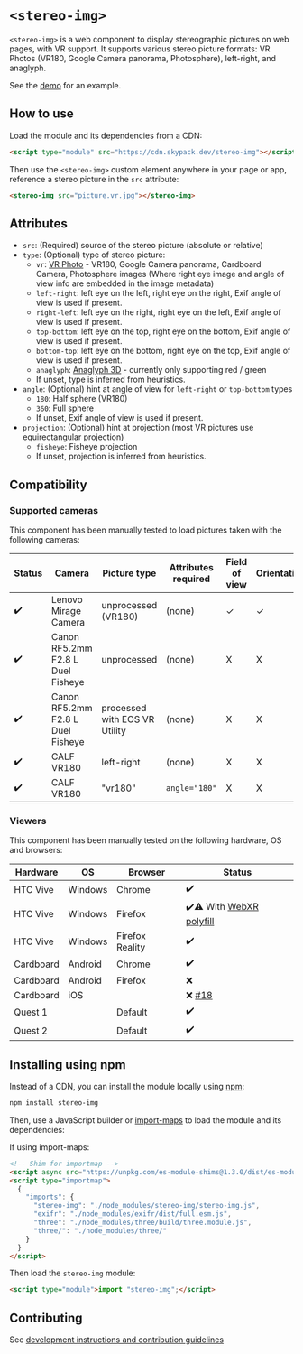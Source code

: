 # `<stereo-img>`

`<stereo-img>` is a web component to display stereographic pictures on web pages, with VR support.
It supports various stereo picture formats: VR Photos (VR180, Google Camera panorama, Photosphere), left-right, and anaglyph.

See the [demo](https://stereo-img.steren.fr/) for an example.

## How to use

Load the module and its dependencies from a CDN:

```html
<script type="module" src="https://cdn.skypack.dev/stereo-img"></script>
```

Then use the `<stereo-img>` custom element anywhere in your page or app, reference a stereo picture in the `src` attribute:

```html
<stereo-img src="picture.vr.jpg"></stereo-img>
```

## Attributes

* `src`: (Required) source of the stereo picture (absolute or relative)
* `type`: (Optional) type of stereo picture:
  - `vr`: [VR Photo](https://developers.google.com/vr/reference/cardboard-camera-vr-photo-format) - VR180, Google Camera panorama, Cardboard Camera, Photosphere images (Where right eye image and angle of view info are embedded in the image metadata) 
  - `left-right`: left eye on the left, right eye on the right, Exif angle of view is used if present.
  - `right-left`: left eye on the right, right eye on the left, Exif angle of view is used if present.
  - `top-bottom`: left eye on the top, right eye on the bottom, Exif angle of view is used if present.
  - `bottom-top`: left eye on the bottom, right eye on the top, Exif angle of view is used if present.
  - `anaglyph`: [Anaglyph 3D](https://en.wikipedia.org/wiki/Anaglyph_3D) - currently only supporting red / green
  - If unset, type is inferred from heuristics.
* `angle`: (Optional) hint at angle of view for `left-right` or `top-bottom` types
  - `180`: Half sphere (VR180)
  - `360`: Full sphere
  - If unset, Exif angle of view is used if present.
* `projection`: (Optional) hint at projection (most VR pictures use equirectangular projection)
  - `fisheye`: Fisheye projection
  - If unset, projection is inferred from heuristics.

## Compatibility

### Supported cameras

This component has been manually tested to load pictures taken with the following cameras:

| Status | Camera                              | Picture type        | Attributes required                   |  Field of view | Orientation |
| ------ | ----------------------------------- | ------------------- | ------------------------------------- | ------------- | ----------- |
| ✔️     | Lenovo Mirage Camera                | unprocessed (VR180) | (none)                                |  ✓           | ✓ 
| ✔️     | Canon RF5.2mm F2.8 L Duel Fisheye   | unprocessed         | (none)                                |  X           | X 
| ✔️     | Canon RF5.2mm F2.8 L Duel Fisheye   | processed with EOS VR Utility | (none)                    |  X           | X 
| ✔️     | CALF VR180                          | left-right          | (none)                                |  X           | X 
| ✔️     | CALF VR180                          | "vr180"             | `angle="180"`                         |  X           | X 

### Viewers

This component has been manually tested on the following hardware, OS and browsers:

| Hardware    | OS          | Browser         | Status |
| ----------- | -------     | --------------- | ------ |
| HTC Vive    | Windows     | Chrome          | ✔️
| HTC Vive    | Windows     | Firefox         | ✔️⚠️ With [WebXR polyfill](https://github.com/immersive-web/webxr-polyfill)
| HTC Vive    | Windows     | Firefox Reality | ✔️
| Cardboard   | Android     | Chrome          | ✔️
| Cardboard   | Android     | Firefox         | ❌
| Cardboard   | iOS         |                 | ❌ [#18](https://github.com/steren/stereo-img/issues/18)
| Quest 1     |             | Default         | ✔️
| Quest 2     |             | Default         | ✔️️

## Installing using npm

Instead of a CDN, you can install the module locally using [npm](https://www.npmjs.com/):

```bash
npm install stereo-img
```

Then, use a JavaScript builder or [import-maps](https://github.com/WICG/import-maps) to load the module and its dependencies:

If using import-maps:

```html
<!-- Shim for importmap -->
<script async src="https://unpkg.com/es-module-shims@1.3.0/dist/es-module-shims.js"></script>
<script type="importmap">
  {
    "imports": {
      "stereo-img": "./node_modules/stereo-img/stereo-img.js",
      "exifr": "./node_modules/exifr/dist/full.esm.js",
      "three": "./node_modules/three/build/three.module.js",
      "three/": "./node_modules/three/"
    }
  }
</script>
```

Then load the `stereo-img` module:

```html
<script type="module">import "stereo-img";</script>
```

## Contributing

See [development instructions and contribution guidelines](CONTRIBUTING.md)
